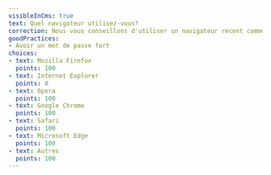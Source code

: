 ```yaml
---
visibleInCms: true
text: Quel navigateur utilisez-vous?
correction: Nous vous conseillons d'utiliser un navigateur récent comme Google Chrome
goodPractices:
- Avoir un mot de passe fort
choices:
- text: Mozilla Firefox
  points: 100
- text: Internet Explorer
  points: 0
- text: Opera
  points: 100
- text: Google Chrome
  points: 100
- text: Safari
  points: 100
- text: Microsoft Edge
  points: 100
- text: Autres
  points: 100
---
```

